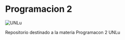 # Programacion 2

<img src="https://www.universidades.com.ar/logos/original/logo-universidad-nacional-de-lujan.png" alt="UNLu">

Repositorio destinado a la materia Programacon 2 UNLu
